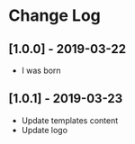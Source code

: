 # Change Log

## [1.0.0] - 2019-03-22
- I was born

## [1.0.1] - 2019-03-23
- Update templates content
- Update logo